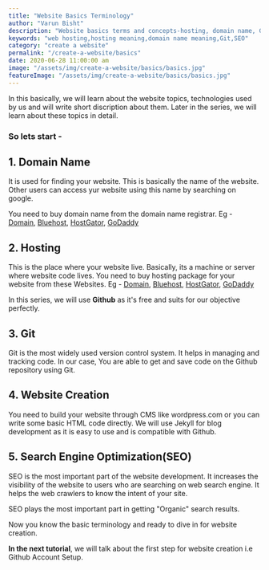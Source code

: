 ```yaml
---
title: "Website Basics Terminology"
author: "Varun Bisht"
description: "Website basics terms and concepts-hosting, domain name, Git and SEO"
keywords: "web hosting,hosting meaning,domain name meaning,Git,SEO"
category: "create a website"
permalink: "/create-a-website/basics"
date: 2020-06-28 11:00:00 am
image: "/assets/img/create-a-website/basics/basics.jpg"
featureImage: "/assets/img/create-a-website/basics/basics.jpg"
---
```


In this basically, we will learn about the website topics, technologies used by us and will write short discription about them.
Later in the series, we will learn about these topics in detail.

### So lets start -

## 1. Domain Name

It is used for finding your website. This is basically the name of the website.
Other users can access yur website using this name by searching on google.

You need to buy domain name from the domain name registrar.
Eg - [Domain](https://www.domain.com "Domain"), [Bluehost](https://www.bluehost.in "Bluehost"), [HostGator](https://www.hostgator.in "HostGator"), [GoDaddy](https://in.godaddy.com "GoDaddy")

## 2. Hosting

This is the place where your website live.
Basically, its a machine or server where website code lives.
You need to buy hosting package for your website from these Websites.
Eg - [Domain](https://www.domain.com "Domain"), [Bluehost](https://www.bluehost.in "Bluehost"), [HostGator](https://www.hostgator.in "HostGator"), [GoDaddy](https://in.godaddy.com "GoDaddy")

In this series, we will use **Github** as it's free and suits for our objective perfectly.

## 3. Git
Git is the most widely used version control system.
It helps in managing and tracking code.
In our case, You are able to get and save code on the Github repository using Git.

## 4. Website Creation

You need to build your website through CMS like wordpress.com or you can write some basic HTML code directly.
We will use Jekyll for blog development as it is easy to use and is compatible with Github.

## 5. Search Engine Optimization(SEO)

SEO is the most important part of the website development. It increases the visibility of the website to users who are searching on web search engine. It helps the web crawlers to know the intent of your site.

SEO plays the most important part in getting "Organic" search results.

Now you know the basic terminology and ready to dive in for website creation.

**In the next tutorial**, we will talk about the first step for website creation i.e Github Account Setup.
